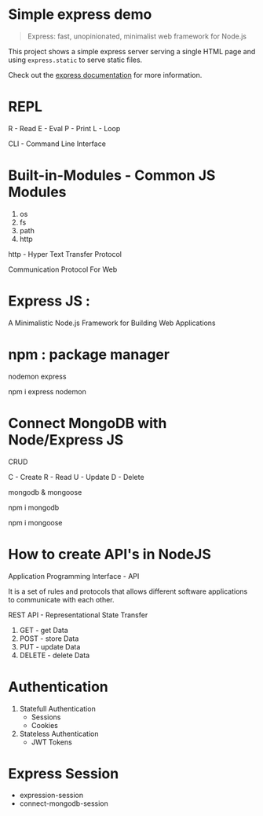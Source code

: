 # Simple express demo

> Express: fast, unopinionated, minimalist web framework for Node.js

This project shows a simple express server serving a single HTML page and using `express.static` to serve static files.

Check out the [express documentation](https://expressjs.com/) for more information.

# REPL

R - Read
E - Eval
P - Print
L - Loop

CLI - Command Line Interface

# Built-in-Modules - Common JS Modules

1. os
2. fs
3. path
4. http

http - Hyper Text Transfer Protocol

Communication Protocol For Web

# Express JS :

A Minimalistic Node.js Framework for Building Web Applications

# npm : package manager

nodemon
express

npm i express nodemon

# Connect MongoDB with Node/Express JS

  CRUD 

  C - Create
  R - Read
  U - Update
  D - Delete

  mongodb & mongoose

  npm i mongodb 

  npm i mongoose

# How to create API's in NodeJS

  Application Programming Interface - API

  It is a set of rules and protocols that allows different software applications to communicate with each other.

  REST API - Representational State Transfer

  1. GET - get Data
  2. POST - store Data
  3. PUT - update Data
  4. DELETE - delete Data

# Authentication

  1. Statefull Authentication
      * Sessions
      * Cookies
  2. Stateless Authentication
      * JWT Tokens

# Express Session 
  
  * expression-session
  * connect-mongodb-session

